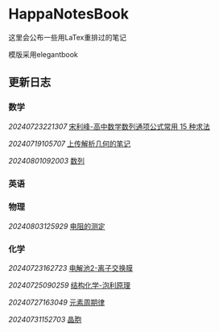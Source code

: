 # HappaNotesBook

这里会公布一些用LaTex重排过的笔记

模版采用elegantbook

## 更新日志

### **数学**

*20240723221307* [宋利峰-高中数学数列通项公式常用 15 种求法](https://github.com/HappaNetwork/HappaNotesBook/releases/tag/20240723221307)

*20240719105707* [上传解析几何的笔记](https://github.com/HappaNetwork/HappaNotesBook/releases/tag/20240719105707)

*20240801092003* [数列](https://github.com/HappaNetwork/HappaNotesBook/releases/tag/20240801092003)

### **英语**

### **物理**

*20240803125929* [电阻的测定](https://github.com/HappaNetwork/HappaNotesBook/releases/tag/20240803125929)

### **化学**

*20240723162723* [电解池2-离子交换膜](https://github.com/HappaNetwork/HappaNotesBook/releases/tag/20240723162723)

*20240725090259* [结构化学-泡利原理](https://github.com/HappaNetwork/HappaNotesBook/releases/tag/20240725090259)

*20240727163049* [元素周期律](https://github.com/HappaNetwork/HappaNotesBook/releases/tag/20240727163049)

*20240731152703* [晶胞](https://github.com/HappaNetwork/HappaNotesBook/releases/tag/20240731152703)